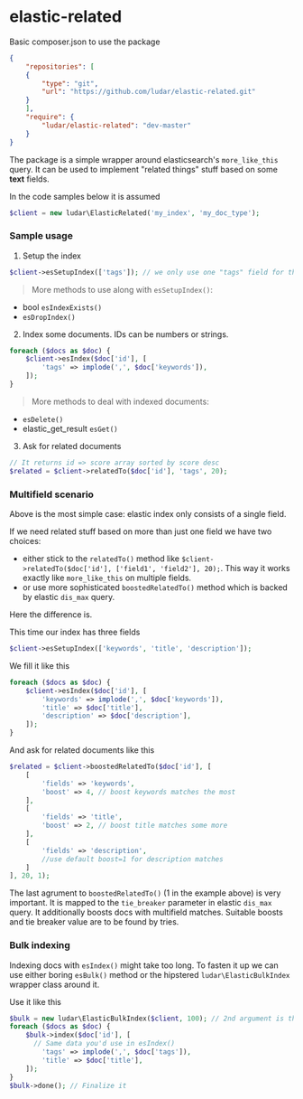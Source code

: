 # elastic-related

Basic composer.json to use the package
```json
{
	"repositories": [
	{
		"type": "git",
		"url": "https://github.com/ludar/elastic-related.git"
	}	
	],
	"require": {
		"ludar/elastic-related": "dev-master"
	}
}
```

The package is a simple wrapper around elasticsearch's ```more_like_this``` query. It can be used to implement
"related things" stuff based on some **text** fields.

In the code samples below it is assumed
```php
$client = new ludar\ElasticRelated('my_index', 'my_doc_type');
```

### Sample usage

1) Setup the index
```php
$client->esSetupIndex(['tags']); // we only use one "tags" field for this example
```

> More methods to use along with ```esSetupIndex()```:
- bool ```esIndexExists()```
- ```esDropIndex()```


2) Index some documents. IDs can be numbers or strings.
```php
foreach ($docs as $doc) {
	$client->esIndex($doc['id'], [
		'tags' => implode(',', $doc['keywords']),
	]);
}
```

> More methods to deal with indexed documents:
- ```esDelete()```
- elastic_get_result ```esGet()```


3) Ask for related documents
```php
// It returns id => score array sorted by score desc
$related = $client->relatedTo($doc['id'], 'tags', 20);
```

### Multifield scenario 

Above is the most simple case: elastic index only consists of a single field.

If we need related stuff based on more than just one field we have two choices:
- either stick to the ```relatedTo()``` method like ```$client->relatedTo($doc['id'], ['field1', 'field2'], 20);```.
This way it works exactly like ```more_like_this``` on multiple fields.
- or use more sophisticated ```boostedRelatedTo()``` method which is backed by elastic ```dis_max``` query.

Here the difference is.

This time our index has three fields
```php
$client->esSetupIndex(['keywords', 'title', 'description']);
```

We fill it like this
```php
foreach ($docs as $doc) {
	$client->esIndex($doc['id'], [
		'keywords' => implode(',', $doc['keywords']),
		'title' => $doc['title'],
		'description' => $doc['description'],
	]);
}
```

And ask for related documents like this
```php
$related = $client->boostedRelatedTo($doc['id'], [
	[
		'fields' => 'keywords',
		'boost' => 4, // boost keywords matches the most
	],
	[
		'fields' => 'title',
		'boost' => 2, // boost title matches some more
	],
	[
		'fields' => 'description',
		//use default boost=1 for description matches
	]
], 20, 1);
```

The last agrument to ```boostedRelatedTo()``` (1 in the example above) is very important. It is mapped to
the ```tie_breaker``` parameter in elastic ```dis_max``` query. It additionally boosts docs with multifield matches.
Suitable boosts and tie breaker value are to be found by tries.


### Bulk indexing

Indexing docs with ```esIndex()``` might take too long. To fasten it up we can use either boring ```esBulk()``` method
or the hipstered ```ludar\ElasticBulkIndex``` wrapper class around it.

Use it like this
```php
$bulk = new ludar\ElasticBulkIndex($client, 100); // 2nd argument is the batch chunk size
foreach ($docs as $doc) {
	$bulk->index($doc['id'], [
	  // Same data you'd use in esIndex()
		'tags' => implode(',', $doc['tags']),
		'title' => $doc['title'],
	]);
}
$bulk->done(); // Finalize it
```
